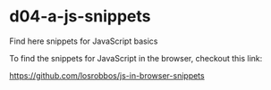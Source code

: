 # d04-a-js-snippets

Find here snippets for JavaScript basics

To find the snippets for JavaScript in the browser, checkout this link:

https://github.com/losrobbos/js-in-browser-snippets
